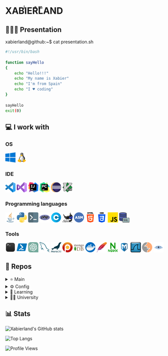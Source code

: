 # XABIͥERͣLͫAND

## 🧑🏼‍💻 Presentation

xabierland@github:~$  cat presentation.sh

```bash
#!/usr/bin/bash

function sayHello
{
    echo "Hello!!!"
    echo "My name is Xabier"
    echo "I'm from Spain"
    echo "I ♥ coding"
}

sayHello
exit(0)
```

## 💻 I work with

### OS

<img src="img\os\windows.png"
width="32"
height="32"
title="Windows">
<img src="img\os\linux.png"
width="32"
height="32"
title="Linux">

### IDE

<img src="img\ide\vscode.png"
width="32"
height="32"
title="Visual Studio Code">
<img src="img\ide\visual-basic.png"
width="32"
height="32"
title="Visual Studio">
<img src="img\ide\intellij.png"
width="32"
height="32"
title="IntelliJ">
<img src="img\ide\pycharm.png"
width="32"
height="32"
title="PyCharm">
<img src="img\ide\eclipse.png"
width="32"
height="32"
title="Eclipse">
<img src="img\ide\vim.png"
width="32"
height="32"
title="Vim">

### Programming languages

<img src="img\pl\java.png"
width="32"
height="32"
title="Java">
<img src="img\pl\python.png"
width="32"
height="32"
title="Python">
<img src="img\pl\bash.png"
width="32"
height="32"
title="Bash">
<img src="img\pl\php.png"
width="32"
height="32"
title="PHP">
<img src="img\pl\c.png"
width="32"
height="32"
title="C">
<img src="img\pl\ada.png"
width="32"
height="32"
title="ADA">
<img src="img\pl\asm.png"
width="32"
height="32"
title="Assembly">
<img src="img\pl\html.png"
width="32"
height="32"
title="HTML">
<img src="img\pl\css.png"
width="32"
height="32"
title="CSS">
<img src="img\pl\js.png"
width="32"
height="32"
title="JavaScript">
<img src="img\pl\sql.png"
width="32"
height="32"
title="SQL">

### Tools

<img src="img\tools\terminal.png"
width="32"
height="32"
title="Terminal">
<img src="img\tools\powershell.png"
width="32"
height="32"
title="Powershell">
<img src="img\tools\gpt.png"
width="32"
height="32"
title="GPT">
<img src="img\tools\mysql.png"
width="32"
height="32"
title="MySQL">
<img src="img\tools\mariadb.png"
width="32"
height="32"
title="MariaDB">
<img src="img\tools\percona.png"
width="32"
height="32"
title="Percona">
<img src="img\tools\mongodb.png"
width="32"
height="32"
title="MongoDB">
<img src="img\tools\docker.png"
width="32"
height="32"
title="Docker">
<img src="img\tools\apache.png"
width="32"
height="32"
title="Apache">
<img src="img\tools\nginx.png"
width="32"
height="32"
title="NGINX">
<img src="img\tools\mf.png"
width="32"
height="32"
title="Metasploit">
<img src="img\tools\wireshark.png"
width="32"
height="32"
title="Wireshark">
<img src="img\tools\burpsuit.png"
width="32"
height="32"
title="Burpsuit">
<img src="img\tools\nmap.png"
width="32"
height="32"
title="NMAP">

## 📂 Repos

<details>
  <summary>⭐ Main </summary>
</details>

<details>
  <summary>⚙ Config </summary>
    
![Readme Card](https://github-readme-stats.vercel.app/api/pin/?username=xabierland&repo=dotfiles&show_icons=true&theme=transparent)

</details>

<details>
    <summary>📓 Learning</summary> 

![Readme Card](https://github-readme-stats.vercel.app/api/pin/?username=xabierland&repo=proyectos-rust&show_icons=true&theme=transparent)

</details>

<details>
<summary>👨‍🎓 University</summary>
<details>
<summary> First </summary>

First quarter

![Readme Card](https://github-readme-stats.vercel.app/api/pin/?username=xabierland&repo=PB-ADA&show_icons=true&theme=transparent)

![Readme Card](https://github-readme-stats.vercel.app/api/pin/?username=xabierland&repo=PB-Python&show_icons=true&theme=transparent)

![Readme Card](https://github-readme-stats.vercel.app/api/pin/?username=xabierland&repo=PDSD-Proyecto&show_icons=true&theme=transparent)

Second quarter

![Readme Card](https://github-readme-stats.vercel.app/api/pin/?username=xabierland&repo=PMOO&show_icons=true&theme=transparent)

![Readme Card](https://github-readme-stats.vercel.app/api/pin/?username=xabierland&repo=EC&show_icons=true&theme=transparent)

</details>
<details>
<summary> Second </summary>

First quarter

![Readme Card](https://github-readme-stats.vercel.app/api/pin/?username=xabierland&repo=EDA&show_icons=true&theme=transparent)

![Readme Card](https://github-readme-stats.vercel.app/api/pin/?username=xabierland&repo=EDA-LAB&show_icons=true&theme=transparent)

![Readme Card](https://github-readme-stats.vercel.app/api/pin/?username=xabierland&repo=R&show_icons=true&theme=transparent)

![Readme Card](https://github-readme-stats.vercel.app/api/pin/?username=xabierland&repo=AC&show_icons=true&theme=transparent)

Second quarter

![Readme Card](https://github-readme-stats.vercel.app/api/pin/?username=xabierland&repo=IS&show_icons=true&theme=transparent)

![Readme Card](https://github-readme-stats.vercel.app/api/pin/?username=xabierland&repo=IS-Proyecto&show_icons=true&theme=transparent)

![Readme Card](https://github-readme-stats.vercel.app/api/pin/?username=xabierland&repo=BD-Proyecto&show_icons=true&theme=transparent)

![Readme Card](https://github-readme-stats.vercel.app/api/pin/?username=xabierland&repo=ISO&show_icons=true&theme=transparent)

![Readme Card](https://github-readme-stats.vercel.app/api/pin/?username=xabierland&repo=ISO-Proyecto&show_icons=true&theme=transparent)

</details>
<details>
<summary> Third </summary>

First quarter


![Readme Card](https://github-readme-stats.vercel.app/api/pin/?username=xabierland&repo=SGSSI&show_icons=true&theme=transparent)

![Readme Card](https://github-readme-stats.vercel.app/api/pin/?username=xabierland&repo=SGSSI-Proyecto&show_icons=true&theme=transparent)

![Readme Card](https://github-readme-stats.vercel.app/api/pin/?username=xabierland&repo=SGSSI-Tools&show_icons=true&theme=transparent)

![Readme Card](https://github-readme-stats.vercel.app/api/pin/?username=xabierland&repo=ADSI&show_icons=true&theme=transparent)
    
Second quarter

![Readme Card](https://github-readme-stats.vercel.app/api/pin/?username=xabierland&repo=ABD-LAB&show_icons=true&theme=transparent)

</details>
<details>
<summary> Fourth </summary>

First quarter

![Readme Card](https://github-readme-stats.vercel.app/api/pin/?username=xabierland&repo=AS&show_icons=true&theme=transparent)

Second quarter

</details>
</details>

## 📊 Stats

![Xabierland's GitHub stats](https://github-readme-stats.vercel.app/api?username=xabierland&hide_rank=true&show_icons=true&include_all_commits=true&theme=transparent&locale=es)

![Top Langs](https://github-readme-stats.vercel.app/api/top-langs/?username=xabierland&layout=compact&theme=transparent&locale=es)

![Profile Views](https://komarev.com/ghpvc/?username=xabierland&color=blue&style=plastic&label=Visitas)
